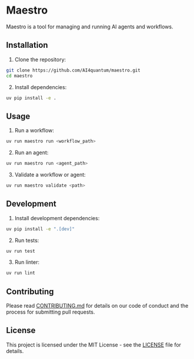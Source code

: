 # Maestro

Maestro is a tool for managing and running AI agents and workflows.

## Installation

1. Clone the repository:
```bash
git clone https://github.com/AI4quantum/maestro.git
cd maestro
```

2. Install dependencies:
```bash
uv pip install -e .
```

## Usage

1. Run a workflow:
```bash
uv run maestro run <workflow_path>
```

2. Run an agent:
```bash
uv run maestro run <agent_path>
```

3. Validate a workflow or agent:
```bash
uv run maestro validate <path>
```

## Development

1. Install development dependencies:
```bash
uv pip install -e ".[dev]"
```

2. Run tests:
```bash
uv run test
```

3. Run linter:
```bash
uv run lint
```

## Contributing

Please read [CONTRIBUTING.md](CONTRIBUTING.md) for details on our code of conduct and the process for submitting pull requests.

## License

This project is licensed under the MIT License - see the [LICENSE](LICENSE) file for details.
